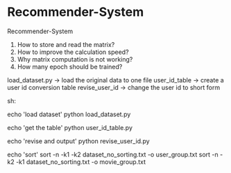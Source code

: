 # Recommender-System
Recommender-System

1. How to store and read the matrix?
2. How to improve the calculation speed?
3. Why matrix computation is not working?
4. How many epoch should be trained?

load_dataset.py -> load the original data to one file
user_id_table -> create a user id conversion table
revise_user_id -> change the user id to short form

sh:

echo 'load dataset'
python load_dataset.py

echo 'get the table'
python user_id_table.py

echo 'revise and output'
python revise_user_id.py

echo 'sort'
sort -n -k1 -k2 dataset_no_sorting.txt -o user_group.txt
sort -n -k2 -k1 dataset_no_sorting.txt -o movie_group.txt